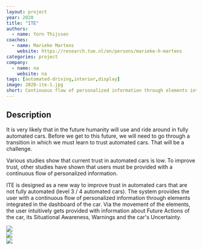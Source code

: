 ```yaml
---
layout: project
year: 2020
title: "ITE"
authors:
  - name: Yorn Thijssen
coaches:
  - name: Marieke Martens
    website: https://research.tue.nl/en/persons/marieke-h-martens
categories: project
company:
  - name: na
    website: na
tags: [automated-driving,interior,display]
image: 2020-ite-1.jpg
short: Continuous flow of personalized information through elements integrated in the dashboard of the car.
---
```


## Description
It is very likely that in the future humanity will use and ride around in fully automated cars. Before we get to this future, we will need to go through a transition in which we must learn to trust automated cars. That will be a challenge.

Various studies show that current trust in automated cars is low. To improve trust, other studies have shown that users must be provided with a continuous flow of personalized information.

ITE is designed as a new way to improve trust in automated cars that are not fully automated (level 3 / 4 automated cars). The system provides the user with a continuous flow of personalized information through elements integrated in the dashboard of the car. Via the movement of the elements, the user intuitively gets provided with information about Future Actions of the car, its Situational Awareness, Warnings and the car's Uncertainty.

<div class="project-image">
  <img src="/assets/img/2020-ite-2.jpg">
</div>
<div class="project-image">
  <img src="/assets/img/2020-ite-3.jpg">
</div>
<div class="project-image">
  <img src="/assets/img/2020-ite-4.jpg">
</div>
